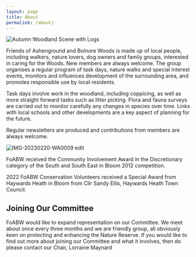 ```yaml
---
layout: page
title: About
permalink: /about/
---
```


![Autumn Woodland Scene with Logs](uploads/2015/11/AGW-3-KIMS-PHOTO-640x427.jpg)

Friends of Ashenground and Bolnore Woods is made up of local people, including walkers, nature lovers, dog owners and family groups, interested in caring for the Woods. New members are always welcome. The group organises a regular program of task days, nature walks and special interest events, monitors and influences development of the surrounding area, and promotes responsible use by local residents.

Task days involve work in the woodland, including coppicing, as well as more straight forward tasks such as litter picking. Flora and fauna surveys are carried out to monitor carefully any changes in species over time. Links with local schools and other developments are a key aspect of planning for the future.

Regular newsletters are produced and contributions from members are always welcome.

![IMG-20230220-WA0009 edit](https://user-images.githubusercontent.com/129117012/235944469-01698583-8121-46c0-9a0f-e031451b661e.jpg)


FoABW received the Community Involvement Award in the Discretionary category of the South and South East in Bloom 2012 competition.

2022 FoABW Conservation Volunteers received a Special Award from Haywards Heath in Bloom from Cllr Sandy Ellis, Haywards Heath Town Council.

## Joining Our Committee

FoABW would like to expand representation on our Committee. We meet about once every three months and we are friendly group, all obviously keen on protecting and enhancing the Nature Reserve. If you would like to find out more about joining our Committee and what it involves, then do please contact our Chair, Lorraine Maynard
